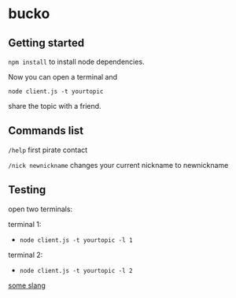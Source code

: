 bucko
===

## Getting started

`npm install` to install node dependencies.

Now you can open a terminal and 

`node client.js -t yourtopic`

share the topic with a friend.

## Commands list

`/help` first pirate contact

`/nick newnickname` changes your current nickname to newnickname

## Testing

open two terminals:

terminal 1:
- `node client.js -t yourtopic -l 1`

terminal 2:
- `node client.js -t yourtopic -l 2`


[some slang](docs/slang.md)